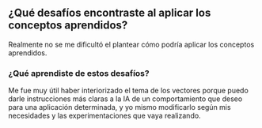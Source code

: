 ## ¿Qué desafíos encontraste al aplicar los conceptos aprendidos?

Realmente no se me dificultó el plantear cómo podría aplicar los conceptos aprendidos.

### ¿Qué aprendiste de estos desafíos?

Me fue muy útil haber interiorizado el tema de los vectores porque puedo darle instrucciones más claras a la IA de un comportamiento que deseo para una aplicación 
determinada, y yo mismo modificarlo según mis necesidades y las experimentaciones que vaya realizando.
